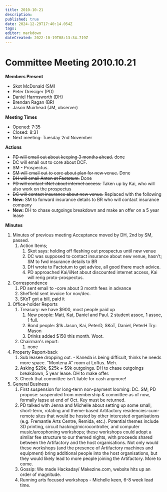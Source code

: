 ```yaml
---
title: 2010-10-21
description: 
published: true
date: 2024-12-29T17:40:14.054Z
tags: 
editor: markdown
dateCreated: 2022-10-19T08:13:34.719Z
---
```


# Committee Meeting 2010.10.21

**Members Present**

-   Skot McDonald (SM)
-   Peter Dreisiger (PD)
-   Daniel Harmsworth (DH)
-   Brendan Ragan (BR)
-   Jason Muirhead (JM, observer)

**Meeting Times**

-   Opened: 7:35
-   Closed: 8:31
-   Next meeting: Tuesday 2nd November

**Actions**

-   <s>PD will email out about keeping 3 months ahead.</s> done
-   DC will email out to core about DCF.
-   SM - Prospectus.
-   <s>SM will email out to core about plan for new venue.</s> Done
-   <s>DH will email Anton at Factotum.</s> Done
-   <s>PD will contact iiNet about internet access.</s> Taken up by Kai, who will also work on the prospectus
-   <s>DC will contact insurance about new venue.</s> Replaced with the following
-   **New:** SM to forward insurance details to BR who will contact insurance company
-   **New:** DH to chase outgoings breakdown and make an offer on a 5 year lease

**Minutes**

1.  Minutes of previous meeting Acceptance moved by DH, 2nd by SM, passed.
    1.  Action Items;
        1.  Skot says: holding off fleshing out prospectus until new venue
        2.  DC was supposed to contact insurance about new venue, hasn't; SM to fwd insurance details to BR
        3.  DH wrote to Factotum to get advice, all good there much advice.
        4.  PD approached Kai/iiNet about discounted internet access, Kai will rerig proto-prospectus.
2.  Correspondence
    1.  PD sent email to -core about 3 month fees in advance
    2.  Sheffield sent invoice for nov/dec.
    3.  SKoT got a bill, paid it
3.  Office-holder Reports
    1.  Treasury: we have \$900, most people paid up
        1.  New people: Matt, Kat, Daniel and Paul. 2 student assoc, 1 assoc, 1 full.
        2.  Bond people: \$1k Jason, Kai, PeterD, SKoT, Daniel, PeterH Try: Mason
        3.  Drinks added \$150 this month. Woot.
    2.  Chairman's report:
        1.  none
4.  Property Report-back
    1.  Sub leasee dropping out. - Kaneda is being difficult, thinks he needs more space. "Montena A" room at Loftus. Meh.
    2.  Asking \$29k, \$25k + \$9k outgoings. DH to chase outgoings breakdown, 5 year lease. DH to make offer.
    3.  Check that committee isn't liable for cash anymore!
5.  General Business
    1.  First suspension for long-term non-payment looming: DC. SM, PD propose: suspended from membership & committee as of now, formally lapse at end of Oct. Key must be returned.
    2.  PD talked with Jenna and Michelle about setting up some small, short-term, rotating and theme-based Artifactory residencies-cum-remote sites that would be hosted by other interested organisations (e.g. Fremantle Arts Centre, Remida, etc.). Potential themes include 3D printing, circuit hacking/microcontroller, and computer music/arcophoning workshops; these workshops could adopt a similar fee structure to our themed nights, with proceeds shared between the Artifactory and the host organisations. Not only would these workshops (and the presence of Artifactory machines and equipment) bring additional people into the host organisations, but they would likely lead to more people joining the Artifactory. More to come.
    3.  Gossip: We made Hackaday/ Makezine.com, website hits up an order of magnitude.
    4.  Running arts focused workshops - Michelle keen, 6-8 week lead time.

